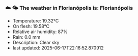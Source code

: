 ### ☁️ 🌤️  The weather in Florianópolis is: Florianópolis

- Temperature: 19.32°C
- On flesh: 19.58°C
- Relative air humidity: 87%
- Rain: 0.0 mm
- Description: Clear sky
- last updated: 2025-06-17T22:16:52.870912

